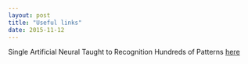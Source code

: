 ```yaml
---
layout: post
title: "Useful links"
date: 2015-11-12
---
```

Single Artificial Neural Taught to Recognition Hundreds of Patterns [here](http://www.technologyreview.com/view/543486/single-artificial-neuron-taught-to-recognize-hundreds-of-patterns/)
